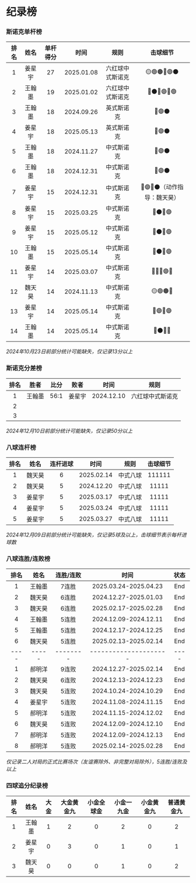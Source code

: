 # 纪录榜

### 斯诺克单杆榜

| 排名 | 姓名   | 单杆得分  |  时间      |      规则       |           击球细节            |
| :--: | :----: | :------: | :-------: | :-------------: | :--------------------------: |
| 1    | 姜星宇 | 27       | 2025.01.08 | 六红球中式斯诺克 | 🟡🟢🟤🔵🟣⚫️              |
| 2    | 王翰墨 | 19       | 2025.01.02 | 六红球中式斯诺克 | 🔴⚫️🔴🟣🔴🟢              |
| 3    | 王翰墨 | 18       | 2024.09.26 |      英式斯诺克 | 🔵🟣⚫️                      |
| 4    | 姜星宇 | 18       | 2025.05.13 |      英式斯诺克 | 🔵🟣⚫️                      |
| 5    | 王翰墨 | 18       | 2024.11.27 |      中式斯诺克 | 🔵🟣⚫️                      |
| 6    | 王翰墨 | 18       | 2024.12.31 |      中式斯诺克 | 🔵🟣⚫️                      |
| 7    | 姜星宇 | 15       | 2024.12.31 |      中式斯诺克 | 🔴🟣🔴⚫️（动作指导：魏天昊） |
| 8    | 姜星宇 | 15       | 2025.03.25 |      中式斯诺克 | 🔴⚫️🔴🟣                   |
| 9    | 姜星宇 | 15       | 2025.05.12 |      中式斯诺克 | 🔴⚫️🔴🟣                   |
| 10   | 王翰墨 | 15       | 2025.05.14 |      中式斯诺克 | 🔴⚫️🔴🟣                   |
| 11   | 姜星宇 | 14       | 2025.03.07 |      中式斯诺克 | 🔴🔵🔴🟣🔴                 |
| 12   | 魏天昊 | 14       | 2024.11.13 |      中式斯诺克 | 🟡🟢🟤🔵                   |
| 13   | 姜星宇 | 14       | 2025.05.14 |      中式斯诺克 | 🔴🟣🔴🟣                   |
| 14   | 王翰墨 | 14       | 2025.05.14 |      中式斯诺克 | 🔴⚫️🔴🔵                   |

*2024年10月23日前部分统计可能缺失，仅记录13分以上*

### 斯诺克分差榜

| 排名 |  胜者  | 比分  |  败者  |    时间     |      规则      |
| :--: | :----: | :--: | :----: | :--------: | :------------: |
|  1   | 王翰墨 | 56:1  | 姜星宇 | 2024.12.10 | 六红球中式斯诺克 |
|  2   |        |      |        |            |                |
|  3   |        |      |        |            |                |

*2024年12月10日前部分统计可能缺失，仅记录50分以上*

### 八球连杆榜

| 排名 | 姓名   | 连杆进球  | 时间        | 规则    |  击球细节       |
| :--: | :---: | :------: | :--------: | :------: | :------------: |
| 1    | 魏天昊 |  6       | 2025.02.14 | 中式八球 | 111111         |
| 2    | 魏天昊 |  5       | 2024.12.20 | 中式八球 | 11111          |
| 3    | 姜星宇 |  5       | 2025.03.17 | 中式八球 | 11111          |
| 4    | 姜星宇 |  5       | 2025.03.24 | 中式八球 | 11111          |
| 5    | 姜星宇 |  5       | 2025.03.27 | 中式八球 | 11111          |

*2024年12月09日前部分统计可能缺失，仅记录5球及以上，击球细节表示每杆进球数*

### 八球连胜/连败榜

| 排名 | 姓名   | 连胜/连败 | 时间                  | 状态    |
| :--: | :---: | :------: | :-------------------: | :-----: |
|  1   | 王翰墨 |  7连胜   | 2025.03.24-2025.04.23 | End     |
|  2   | 魏天昊 |  6连胜   | 2024.12.27-2025.01.03 | End     |
|  3   | 魏天昊 |  6连胜   | 2025.02.17-2025.02.28 | End     |
|  4   | 王翰墨 |  5连胜   | 2024.12.09-2024.12.11 | End     |
|  5   | 王翰墨 |  5连胜   | 2024.12.17-2024.12.25 | End     |
|  6   | 魏天昊 |  5连胜   | 2025.02.13-2025.02.14 | End     |
| ---- | ----- | -------- | --------------------- | ----    |
|  1   | 郝明洋 |  9连败   | 2024.12.27-2025.02.14 | End     |
|  2   | 魏天昊 |  6连败   | 2024.12.13-2024.12.23 | End     |
|  3   | 魏天昊 |  5连败   | 2024.10.24-2024.10.29 | End     |
|  4   | 姜星宇 |  5连败   | 2024.11.08-2024.11.15 | End     |
|  5   | 郝明洋 |  5连败   | 2024.11.15-2024.12.02 | End     |
|  6   | 魏天昊 |  5连败   | 2024.12.09-2024.12.10 | End     |
|  7   | 郝明洋 |  5连败   | 2024.12.09-2024.12.13 | End     |
|  8   | 郝明洋 |  5连败   | 2025.02.14-2025.02.28 | End     |

*仅记录二人对局的正式比赛场次（友谊赛除外、非完整对局除外），5连胜/连败及以上*

### 四球追分纪录榜

| 排名 |  姓名  | 大金 | 大金黄金九 | 小金全球金 | 小金一九金 | 小金黄金九 | 普通黄金九 |
| :--: | :----: | :--: | :------: | :-------: | :-------: | :-------: | :-------: |
|  1   | 王翰墨 |  1   |    2     |     0     |     2      |     0     |     2     |
|  2   | 姜星宇 |  0   |    3     |     0     |     1      |     0     |     1     |
|  3   | 魏天昊 |  0   |    0     |     0     |     1      |     0     |     2     |
